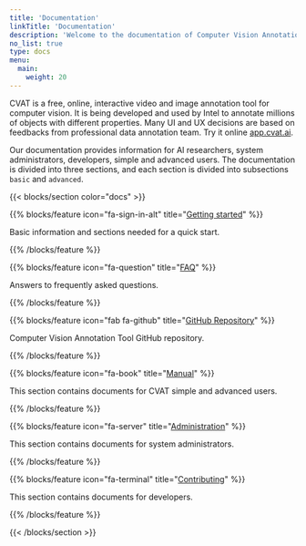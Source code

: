 ```yaml
---
title: 'Documentation'
linkTitle: 'Documentation'
description: 'Welcome to the documentation of Computer Vision Annotation Tool.'
no_list: true
type: docs
menu:
  main:
    weight: 20
---
```


CVAT is a free, online, interactive video and image annotation tool for computer vision.
It is being developed and used by Intel to annotate millions of objects with different properties.
Many UI and UX decisions are based on feedbacks from professional data annotation team.
Try it online [app.cvat.ai](https://app.cvat.ai).

Our documentation provides information for AI researchers, system administrators, developers, simple and advanced users.
The documentation is divided into three sections, and each section is divided into subsections `basic` and `advanced`.

<section id="docs">

{{< blocks/section color="docs" >}}

{{% blocks/feature icon="fa-sign-in-alt" title="[Getting started](/getting_started/)" %}}

Basic information and sections needed for a quick start.

{{% /blocks/feature %}}

{{% blocks/feature icon="fa-question" title="[FAQ](/faq/)" %}}

Answers to frequently asked questions.

{{% /blocks/feature %}}

{{% blocks/feature icon="fab fa-github" title="[GitHub Repository](https://github.com/cvat-ai/cvat)" %}}

Computer Vision Annotation Tool GitHub repository.

{{% /blocks/feature %}}


<!--lint disable maximum-line-length-->

{{% blocks/feature icon="fa-book" title="[Manual](/manual/)" %}}

This section contains documents for CVAT simple and advanced users.

{{% /blocks/feature %}}

{{% blocks/feature icon="fa-server" title="[Administration](/administration/)" %}}

This section contains documents for system administrators.

{{% /blocks/feature %}}

{{% blocks/feature icon="fa-terminal" title="[Contributing](/contributing/)" %}}

This section contains documents for developers.

{{% /blocks/feature %}}


{{< /blocks/section >}}

</section>
